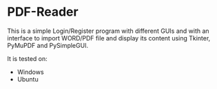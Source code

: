 # PDF-Reader

This is a simple Login/Register program with different GUIs and with an interface to import WORD/PDF file and display its content using Tkinter, PyMuPDF and PySimpleGUI.

It is tested on: 
- Windows  
- Ubuntu 
